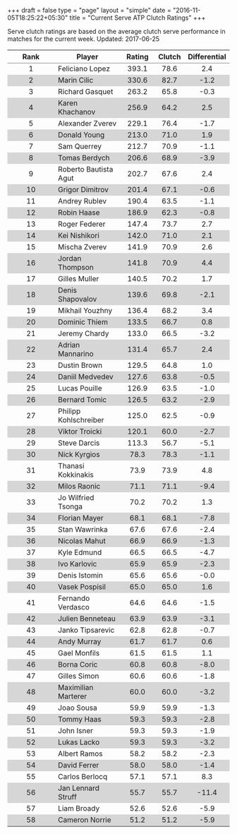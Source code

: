 +++
draft = false
type = "page" 
layout = "simple"
date = "2016-11-05T18:25:22+05:30"
title = "Current Serve ATP Clutch Ratings"
+++


Serve clutch ratings are based on the average clutch serve performance in matches for the current week. Updated: 2017-06-25


<table class='gmisc_table' style='border-collapse: collapse; margin-top: 1em; margin-bottom: 1em;' >
<thead>
<tr>
<th style='border-bottom: 1px solid grey; border-top: 2px solid grey; text-align: center;'>Rank</th>
<th style='border-bottom: 1px solid grey; border-top: 2px solid grey; text-align: center;'>Player</th>
<th style='border-bottom: 1px solid grey; border-top: 2px solid grey; text-align: center;'>Rating</th>
<th style='border-bottom: 1px solid grey; border-top: 2px solid grey; text-align: center;'>Clutch</th>
<th style='border-bottom: 1px solid grey; border-top: 2px solid grey; text-align: center;'>Differential</th>
</tr>
</thead>
<tbody>
<tr>
<td style='width:40%; text-align: center;'>1</td>
<td style='width:40%; text-align: left;'>Feliciano Lopez</td>
<td style='width:40%; text-align: center;'>393.1</td>
<td style='width:40%; text-align: center;'>78.6</td>
<td style='width:40%; text-align: center;'>2.4</td>
</tr>
<tr style='background-color: #d6d6d6;'>
<td style='width:40%; background-color: #d6d6d6; text-align: center;'>2</td>
<td style='width:40%; background-color: #d6d6d6; text-align: left;'>Marin Cilic</td>
<td style='width:40%; background-color: #d6d6d6; text-align: center;'>330.6</td>
<td style='width:40%; background-color: #d6d6d6; text-align: center;'>82.7</td>
<td style='width:40%; background-color: #d6d6d6; text-align: center;'>-1.2</td>
</tr>
<tr>
<td style='width:40%; text-align: center;'>3</td>
<td style='width:40%; text-align: left;'>Richard Gasquet</td>
<td style='width:40%; text-align: center;'>263.2</td>
<td style='width:40%; text-align: center;'>65.8</td>
<td style='width:40%; text-align: center;'>-0.3</td>
</tr>
<tr style='background-color: #d6d6d6;'>
<td style='width:40%; background-color: #d6d6d6; text-align: center;'>4</td>
<td style='width:40%; background-color: #d6d6d6; text-align: left;'>Karen Khachanov</td>
<td style='width:40%; background-color: #d6d6d6; text-align: center;'>256.9</td>
<td style='width:40%; background-color: #d6d6d6; text-align: center;'>64.2</td>
<td style='width:40%; background-color: #d6d6d6; text-align: center;'>2.5</td>
</tr>
<tr>
<td style='width:40%; text-align: center;'>5</td>
<td style='width:40%; text-align: left;'>Alexander Zverev</td>
<td style='width:40%; text-align: center;'>229.1</td>
<td style='width:40%; text-align: center;'>76.4</td>
<td style='width:40%; text-align: center;'>-1.7</td>
</tr>
<tr style='background-color: #d6d6d6;'>
<td style='width:40%; background-color: #d6d6d6; text-align: center;'>6</td>
<td style='width:40%; background-color: #d6d6d6; text-align: left;'>Donald Young</td>
<td style='width:40%; background-color: #d6d6d6; text-align: center;'>213.0</td>
<td style='width:40%; background-color: #d6d6d6; text-align: center;'>71.0</td>
<td style='width:40%; background-color: #d6d6d6; text-align: center;'>1.9</td>
</tr>
<tr>
<td style='width:40%; text-align: center;'>7</td>
<td style='width:40%; text-align: left;'>Sam Querrey</td>
<td style='width:40%; text-align: center;'>212.7</td>
<td style='width:40%; text-align: center;'>70.9</td>
<td style='width:40%; text-align: center;'>-1.1</td>
</tr>
<tr style='background-color: #d6d6d6;'>
<td style='width:40%; background-color: #d6d6d6; text-align: center;'>8</td>
<td style='width:40%; background-color: #d6d6d6; text-align: left;'>Tomas Berdych</td>
<td style='width:40%; background-color: #d6d6d6; text-align: center;'>206.6</td>
<td style='width:40%; background-color: #d6d6d6; text-align: center;'>68.9</td>
<td style='width:40%; background-color: #d6d6d6; text-align: center;'>-3.9</td>
</tr>
<tr>
<td style='width:40%; text-align: center;'>9</td>
<td style='width:40%; text-align: left;'>Roberto Bautista Agut</td>
<td style='width:40%; text-align: center;'>202.7</td>
<td style='width:40%; text-align: center;'>67.6</td>
<td style='width:40%; text-align: center;'>2.4</td>
</tr>
<tr style='background-color: #d6d6d6;'>
<td style='width:40%; background-color: #d6d6d6; text-align: center;'>10</td>
<td style='width:40%; background-color: #d6d6d6; text-align: left;'>Grigor Dimitrov</td>
<td style='width:40%; background-color: #d6d6d6; text-align: center;'>201.4</td>
<td style='width:40%; background-color: #d6d6d6; text-align: center;'>67.1</td>
<td style='width:40%; background-color: #d6d6d6; text-align: center;'>-0.6</td>
</tr>
<tr>
<td style='width:40%; text-align: center;'>11</td>
<td style='width:40%; text-align: left;'>Andrey Rublev</td>
<td style='width:40%; text-align: center;'>190.4</td>
<td style='width:40%; text-align: center;'>63.5</td>
<td style='width:40%; text-align: center;'>-1.1</td>
</tr>
<tr style='background-color: #d6d6d6;'>
<td style='width:40%; background-color: #d6d6d6; text-align: center;'>12</td>
<td style='width:40%; background-color: #d6d6d6; text-align: left;'>Robin Haase</td>
<td style='width:40%; background-color: #d6d6d6; text-align: center;'>186.9</td>
<td style='width:40%; background-color: #d6d6d6; text-align: center;'>62.3</td>
<td style='width:40%; background-color: #d6d6d6; text-align: center;'>-0.8</td>
</tr>
<tr>
<td style='width:40%; text-align: center;'>13</td>
<td style='width:40%; text-align: left;'>Roger Federer</td>
<td style='width:40%; text-align: center;'>147.4</td>
<td style='width:40%; text-align: center;'>73.7</td>
<td style='width:40%; text-align: center;'>2.7</td>
</tr>
<tr style='background-color: #d6d6d6;'>
<td style='width:40%; background-color: #d6d6d6; text-align: center;'>14</td>
<td style='width:40%; background-color: #d6d6d6; text-align: left;'>Kei Nishikori</td>
<td style='width:40%; background-color: #d6d6d6; text-align: center;'>142.0</td>
<td style='width:40%; background-color: #d6d6d6; text-align: center;'>71.0</td>
<td style='width:40%; background-color: #d6d6d6; text-align: center;'>2.1</td>
</tr>
<tr>
<td style='width:40%; text-align: center;'>15</td>
<td style='width:40%; text-align: left;'>Mischa Zverev</td>
<td style='width:40%; text-align: center;'>141.9</td>
<td style='width:40%; text-align: center;'>70.9</td>
<td style='width:40%; text-align: center;'>2.6</td>
</tr>
<tr style='background-color: #d6d6d6;'>
<td style='width:40%; background-color: #d6d6d6; text-align: center;'>16</td>
<td style='width:40%; background-color: #d6d6d6; text-align: left;'>Jordan Thompson</td>
<td style='width:40%; background-color: #d6d6d6; text-align: center;'>141.8</td>
<td style='width:40%; background-color: #d6d6d6; text-align: center;'>70.9</td>
<td style='width:40%; background-color: #d6d6d6; text-align: center;'>4.4</td>
</tr>
<tr>
<td style='width:40%; text-align: center;'>17</td>
<td style='width:40%; text-align: left;'>Gilles Muller</td>
<td style='width:40%; text-align: center;'>140.5</td>
<td style='width:40%; text-align: center;'>70.2</td>
<td style='width:40%; text-align: center;'>1.7</td>
</tr>
<tr style='background-color: #d6d6d6;'>
<td style='width:40%; background-color: #d6d6d6; text-align: center;'>18</td>
<td style='width:40%; background-color: #d6d6d6; text-align: left;'>Denis Shapovalov</td>
<td style='width:40%; background-color: #d6d6d6; text-align: center;'>139.6</td>
<td style='width:40%; background-color: #d6d6d6; text-align: center;'>69.8</td>
<td style='width:40%; background-color: #d6d6d6; text-align: center;'>-2.1</td>
</tr>
<tr>
<td style='width:40%; text-align: center;'>19</td>
<td style='width:40%; text-align: left;'>Mikhail Youzhny</td>
<td style='width:40%; text-align: center;'>136.4</td>
<td style='width:40%; text-align: center;'>68.2</td>
<td style='width:40%; text-align: center;'>3.4</td>
</tr>
<tr style='background-color: #d6d6d6;'>
<td style='width:40%; background-color: #d6d6d6; text-align: center;'>20</td>
<td style='width:40%; background-color: #d6d6d6; text-align: left;'>Dominic Thiem</td>
<td style='width:40%; background-color: #d6d6d6; text-align: center;'>133.5</td>
<td style='width:40%; background-color: #d6d6d6; text-align: center;'>66.7</td>
<td style='width:40%; background-color: #d6d6d6; text-align: center;'>0.8</td>
</tr>
<tr>
<td style='width:40%; text-align: center;'>21</td>
<td style='width:40%; text-align: left;'>Jeremy Chardy</td>
<td style='width:40%; text-align: center;'>133.0</td>
<td style='width:40%; text-align: center;'>66.5</td>
<td style='width:40%; text-align: center;'>-3.2</td>
</tr>
<tr style='background-color: #d6d6d6;'>
<td style='width:40%; background-color: #d6d6d6; text-align: center;'>22</td>
<td style='width:40%; background-color: #d6d6d6; text-align: left;'>Adrian Mannarino</td>
<td style='width:40%; background-color: #d6d6d6; text-align: center;'>131.4</td>
<td style='width:40%; background-color: #d6d6d6; text-align: center;'>65.7</td>
<td style='width:40%; background-color: #d6d6d6; text-align: center;'>2.4</td>
</tr>
<tr>
<td style='width:40%; text-align: center;'>23</td>
<td style='width:40%; text-align: left;'>Dustin Brown</td>
<td style='width:40%; text-align: center;'>129.5</td>
<td style='width:40%; text-align: center;'>64.8</td>
<td style='width:40%; text-align: center;'>1.0</td>
</tr>
<tr style='background-color: #d6d6d6;'>
<td style='width:40%; background-color: #d6d6d6; text-align: center;'>24</td>
<td style='width:40%; background-color: #d6d6d6; text-align: left;'>Daniil Medvedev</td>
<td style='width:40%; background-color: #d6d6d6; text-align: center;'>127.6</td>
<td style='width:40%; background-color: #d6d6d6; text-align: center;'>63.8</td>
<td style='width:40%; background-color: #d6d6d6; text-align: center;'>-0.5</td>
</tr>
<tr>
<td style='width:40%; text-align: center;'>25</td>
<td style='width:40%; text-align: left;'>Lucas Pouille</td>
<td style='width:40%; text-align: center;'>126.9</td>
<td style='width:40%; text-align: center;'>63.5</td>
<td style='width:40%; text-align: center;'>-1.0</td>
</tr>
<tr style='background-color: #d6d6d6;'>
<td style='width:40%; background-color: #d6d6d6; text-align: center;'>26</td>
<td style='width:40%; background-color: #d6d6d6; text-align: left;'>Bernard Tomic</td>
<td style='width:40%; background-color: #d6d6d6; text-align: center;'>126.5</td>
<td style='width:40%; background-color: #d6d6d6; text-align: center;'>63.2</td>
<td style='width:40%; background-color: #d6d6d6; text-align: center;'>-2.9</td>
</tr>
<tr>
<td style='width:40%; text-align: center;'>27</td>
<td style='width:40%; text-align: left;'>Philipp Kohlschreiber</td>
<td style='width:40%; text-align: center;'>125.0</td>
<td style='width:40%; text-align: center;'>62.5</td>
<td style='width:40%; text-align: center;'>-0.9</td>
</tr>
<tr style='background-color: #d6d6d6;'>
<td style='width:40%; background-color: #d6d6d6; text-align: center;'>28</td>
<td style='width:40%; background-color: #d6d6d6; text-align: left;'>Viktor Troicki</td>
<td style='width:40%; background-color: #d6d6d6; text-align: center;'>120.1</td>
<td style='width:40%; background-color: #d6d6d6; text-align: center;'>60.0</td>
<td style='width:40%; background-color: #d6d6d6; text-align: center;'>-2.7</td>
</tr>
<tr>
<td style='width:40%; text-align: center;'>29</td>
<td style='width:40%; text-align: left;'>Steve Darcis</td>
<td style='width:40%; text-align: center;'>113.3</td>
<td style='width:40%; text-align: center;'>56.7</td>
<td style='width:40%; text-align: center;'>-5.1</td>
</tr>
<tr style='background-color: #d6d6d6;'>
<td style='width:40%; background-color: #d6d6d6; text-align: center;'>30</td>
<td style='width:40%; background-color: #d6d6d6; text-align: left;'>Nick Kyrgios</td>
<td style='width:40%; background-color: #d6d6d6; text-align: center;'>78.3</td>
<td style='width:40%; background-color: #d6d6d6; text-align: center;'>78.3</td>
<td style='width:40%; background-color: #d6d6d6; text-align: center;'>-1.1</td>
</tr>
<tr>
<td style='width:40%; text-align: center;'>31</td>
<td style='width:40%; text-align: left;'>Thanasi Kokkinakis</td>
<td style='width:40%; text-align: center;'>73.9</td>
<td style='width:40%; text-align: center;'>73.9</td>
<td style='width:40%; text-align: center;'>4.8</td>
</tr>
<tr style='background-color: #d6d6d6;'>
<td style='width:40%; background-color: #d6d6d6; text-align: center;'>32</td>
<td style='width:40%; background-color: #d6d6d6; text-align: left;'>Milos Raonic</td>
<td style='width:40%; background-color: #d6d6d6; text-align: center;'>71.1</td>
<td style='width:40%; background-color: #d6d6d6; text-align: center;'>71.1</td>
<td style='width:40%; background-color: #d6d6d6; text-align: center;'>-9.4</td>
</tr>
<tr>
<td style='width:40%; text-align: center;'>33</td>
<td style='width:40%; text-align: left;'>Jo Wilfried Tsonga</td>
<td style='width:40%; text-align: center;'>70.2</td>
<td style='width:40%; text-align: center;'>70.2</td>
<td style='width:40%; text-align: center;'>1.3</td>
</tr>
<tr style='background-color: #d6d6d6;'>
<td style='width:40%; background-color: #d6d6d6; text-align: center;'>34</td>
<td style='width:40%; background-color: #d6d6d6; text-align: left;'>Florian Mayer</td>
<td style='width:40%; background-color: #d6d6d6; text-align: center;'>68.1</td>
<td style='width:40%; background-color: #d6d6d6; text-align: center;'>68.1</td>
<td style='width:40%; background-color: #d6d6d6; text-align: center;'>-7.8</td>
</tr>
<tr>
<td style='width:40%; text-align: center;'>35</td>
<td style='width:40%; text-align: left;'>Stan Wawrinka</td>
<td style='width:40%; text-align: center;'>67.6</td>
<td style='width:40%; text-align: center;'>67.6</td>
<td style='width:40%; text-align: center;'>-2.4</td>
</tr>
<tr style='background-color: #d6d6d6;'>
<td style='width:40%; background-color: #d6d6d6; text-align: center;'>36</td>
<td style='width:40%; background-color: #d6d6d6; text-align: left;'>Nicolas Mahut</td>
<td style='width:40%; background-color: #d6d6d6; text-align: center;'>66.9</td>
<td style='width:40%; background-color: #d6d6d6; text-align: center;'>66.9</td>
<td style='width:40%; background-color: #d6d6d6; text-align: center;'>-1.3</td>
</tr>
<tr>
<td style='width:40%; text-align: center;'>37</td>
<td style='width:40%; text-align: left;'>Kyle Edmund</td>
<td style='width:40%; text-align: center;'>66.5</td>
<td style='width:40%; text-align: center;'>66.5</td>
<td style='width:40%; text-align: center;'>-4.7</td>
</tr>
<tr style='background-color: #d6d6d6;'>
<td style='width:40%; background-color: #d6d6d6; text-align: center;'>38</td>
<td style='width:40%; background-color: #d6d6d6; text-align: left;'>Ivo Karlovic</td>
<td style='width:40%; background-color: #d6d6d6; text-align: center;'>65.9</td>
<td style='width:40%; background-color: #d6d6d6; text-align: center;'>65.9</td>
<td style='width:40%; background-color: #d6d6d6; text-align: center;'>-2.3</td>
</tr>
<tr>
<td style='width:40%; text-align: center;'>39</td>
<td style='width:40%; text-align: left;'>Denis Istomin</td>
<td style='width:40%; text-align: center;'>65.6</td>
<td style='width:40%; text-align: center;'>65.6</td>
<td style='width:40%; text-align: center;'>-0.0</td>
</tr>
<tr style='background-color: #d6d6d6;'>
<td style='width:40%; background-color: #d6d6d6; text-align: center;'>40</td>
<td style='width:40%; background-color: #d6d6d6; text-align: left;'>Vasek Pospisil</td>
<td style='width:40%; background-color: #d6d6d6; text-align: center;'>65.0</td>
<td style='width:40%; background-color: #d6d6d6; text-align: center;'>65.0</td>
<td style='width:40%; background-color: #d6d6d6; text-align: center;'>1.6</td>
</tr>
<tr>
<td style='width:40%; text-align: center;'>41</td>
<td style='width:40%; text-align: left;'>Fernando Verdasco</td>
<td style='width:40%; text-align: center;'>64.6</td>
<td style='width:40%; text-align: center;'>64.6</td>
<td style='width:40%; text-align: center;'>-1.5</td>
</tr>
<tr style='background-color: #d6d6d6;'>
<td style='width:40%; background-color: #d6d6d6; text-align: center;'>42</td>
<td style='width:40%; background-color: #d6d6d6; text-align: left;'>Julien Benneteau</td>
<td style='width:40%; background-color: #d6d6d6; text-align: center;'>63.9</td>
<td style='width:40%; background-color: #d6d6d6; text-align: center;'>63.9</td>
<td style='width:40%; background-color: #d6d6d6; text-align: center;'>-3.1</td>
</tr>
<tr>
<td style='width:40%; text-align: center;'>43</td>
<td style='width:40%; text-align: left;'>Janko Tipsarevic</td>
<td style='width:40%; text-align: center;'>62.8</td>
<td style='width:40%; text-align: center;'>62.8</td>
<td style='width:40%; text-align: center;'>-0.7</td>
</tr>
<tr style='background-color: #d6d6d6;'>
<td style='width:40%; background-color: #d6d6d6; text-align: center;'>44</td>
<td style='width:40%; background-color: #d6d6d6; text-align: left;'>Andy Murray</td>
<td style='width:40%; background-color: #d6d6d6; text-align: center;'>61.7</td>
<td style='width:40%; background-color: #d6d6d6; text-align: center;'>61.7</td>
<td style='width:40%; background-color: #d6d6d6; text-align: center;'>0.6</td>
</tr>
<tr>
<td style='width:40%; text-align: center;'>45</td>
<td style='width:40%; text-align: left;'>Gael Monfils</td>
<td style='width:40%; text-align: center;'>61.5</td>
<td style='width:40%; text-align: center;'>61.5</td>
<td style='width:40%; text-align: center;'>1.1</td>
</tr>
<tr style='background-color: #d6d6d6;'>
<td style='width:40%; background-color: #d6d6d6; text-align: center;'>46</td>
<td style='width:40%; background-color: #d6d6d6; text-align: left;'>Borna Coric</td>
<td style='width:40%; background-color: #d6d6d6; text-align: center;'>60.8</td>
<td style='width:40%; background-color: #d6d6d6; text-align: center;'>60.8</td>
<td style='width:40%; background-color: #d6d6d6; text-align: center;'>-8.0</td>
</tr>
<tr>
<td style='width:40%; text-align: center;'>47</td>
<td style='width:40%; text-align: left;'>Gilles Simon</td>
<td style='width:40%; text-align: center;'>60.6</td>
<td style='width:40%; text-align: center;'>60.6</td>
<td style='width:40%; text-align: center;'>-1.8</td>
</tr>
<tr style='background-color: #d6d6d6;'>
<td style='width:40%; background-color: #d6d6d6; text-align: center;'>48</td>
<td style='width:40%; background-color: #d6d6d6; text-align: left;'>Maximilian Marterer</td>
<td style='width:40%; background-color: #d6d6d6; text-align: center;'>60.0</td>
<td style='width:40%; background-color: #d6d6d6; text-align: center;'>60.0</td>
<td style='width:40%; background-color: #d6d6d6; text-align: center;'>-3.2</td>
</tr>
<tr>
<td style='width:40%; text-align: center;'>49</td>
<td style='width:40%; text-align: left;'>Joao Sousa</td>
<td style='width:40%; text-align: center;'>59.9</td>
<td style='width:40%; text-align: center;'>59.9</td>
<td style='width:40%; text-align: center;'>-1.3</td>
</tr>
<tr style='background-color: #d6d6d6;'>
<td style='width:40%; background-color: #d6d6d6; text-align: center;'>50</td>
<td style='width:40%; background-color: #d6d6d6; text-align: left;'>Tommy Haas</td>
<td style='width:40%; background-color: #d6d6d6; text-align: center;'>59.3</td>
<td style='width:40%; background-color: #d6d6d6; text-align: center;'>59.3</td>
<td style='width:40%; background-color: #d6d6d6; text-align: center;'>-2.8</td>
</tr>
<tr>
<td style='width:40%; text-align: center;'>51</td>
<td style='width:40%; text-align: left;'>John Isner</td>
<td style='width:40%; text-align: center;'>59.3</td>
<td style='width:40%; text-align: center;'>59.3</td>
<td style='width:40%; text-align: center;'>-1.9</td>
</tr>
<tr style='background-color: #d6d6d6;'>
<td style='width:40%; background-color: #d6d6d6; text-align: center;'>52</td>
<td style='width:40%; background-color: #d6d6d6; text-align: left;'>Lukas Lacko</td>
<td style='width:40%; background-color: #d6d6d6; text-align: center;'>59.3</td>
<td style='width:40%; background-color: #d6d6d6; text-align: center;'>59.3</td>
<td style='width:40%; background-color: #d6d6d6; text-align: center;'>-3.2</td>
</tr>
<tr>
<td style='width:40%; text-align: center;'>53</td>
<td style='width:40%; text-align: left;'>Albert Ramos</td>
<td style='width:40%; text-align: center;'>58.2</td>
<td style='width:40%; text-align: center;'>58.2</td>
<td style='width:40%; text-align: center;'>-2.3</td>
</tr>
<tr style='background-color: #d6d6d6;'>
<td style='width:40%; background-color: #d6d6d6; text-align: center;'>54</td>
<td style='width:40%; background-color: #d6d6d6; text-align: left;'>David Ferrer</td>
<td style='width:40%; background-color: #d6d6d6; text-align: center;'>58.0</td>
<td style='width:40%; background-color: #d6d6d6; text-align: center;'>58.0</td>
<td style='width:40%; background-color: #d6d6d6; text-align: center;'>-1.4</td>
</tr>
<tr>
<td style='width:40%; text-align: center;'>55</td>
<td style='width:40%; text-align: left;'>Carlos Berlocq</td>
<td style='width:40%; text-align: center;'>57.1</td>
<td style='width:40%; text-align: center;'>57.1</td>
<td style='width:40%; text-align: center;'>8.3</td>
</tr>
<tr style='background-color: #d6d6d6;'>
<td style='width:40%; background-color: #d6d6d6; text-align: center;'>56</td>
<td style='width:40%; background-color: #d6d6d6; text-align: left;'>Jan Lennard Struff</td>
<td style='width:40%; background-color: #d6d6d6; text-align: center;'>55.7</td>
<td style='width:40%; background-color: #d6d6d6; text-align: center;'>55.7</td>
<td style='width:40%; background-color: #d6d6d6; text-align: center;'>-11.4</td>
</tr>
<tr>
<td style='width:40%; text-align: center;'>57</td>
<td style='width:40%; text-align: left;'>Liam Broady</td>
<td style='width:40%; text-align: center;'>52.6</td>
<td style='width:40%; text-align: center;'>52.6</td>
<td style='width:40%; text-align: center;'>-5.9</td>
</tr>
<tr style='background-color: #d6d6d6;'>
<td style='width:40%; background-color: #d6d6d6; border-bottom: 2px solid grey; text-align: center;'>58</td>
<td style='width:40%; background-color: #d6d6d6; border-bottom: 2px solid grey; text-align: left;'>Cameron Norrie</td>
<td style='width:40%; background-color: #d6d6d6; border-bottom: 2px solid grey; text-align: center;'>51.2</td>
<td style='width:40%; background-color: #d6d6d6; border-bottom: 2px solid grey; text-align: center;'>51.2</td>
<td style='width:40%; background-color: #d6d6d6; border-bottom: 2px solid grey; text-align: center;'>-5.9</td>
</tr>
</tbody>
</table>
